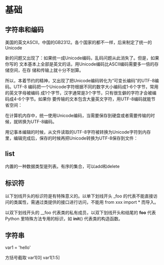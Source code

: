 # 基础
 
## 字符串和编码

美国的英文ASCII，中国的GB2312。各个国家的都不一样，后来制定了统一的Unicode

新的问题又出现了：如果统一成Unicode编码，乱码问题从此消失了。但是，如果你写的
文本基本上全部是英文的话，用Unicode编码比ASCII编码需要多一倍的存储空间，在存
储和传输上就十分不划算。

所以，本着节约的精神，又出现了把Unicode编码转化为“可变长编码”的UTF-8编码。UTF-8
编码把一个Unicode字符根据不同的数字大小编码成1-6个字节，常用的英文字母被编码
成1个字节，汉字通常是3个字节，只有很生僻的字符才会被编码成4-6个字节。如果你
要传输的文本包含大量英文字符，用UTF-8编码就能节省空间：

在计算机内存中，统一使用Unicode编码，当需要保存到硬盘或者需要传输的时候，就转换为UTF-8编码。

用记事本编辑的时候，从文件读取的UTF-8字符被转换为Unicode字符到内存里，编辑完成后，保存的时候再把Unicode转换为UTF-8保存到文件：

## list

内置的一种数据类型是列表。有序的集合，可以add和delete

## 标识符

以下划线开头的标识符是有特殊意义的。以单下划线开头 _foo 的代表不能直接访问的类属性，需通过类提供的接口进行访问，不能用 from xxx import * 而导入。

以双下划线开头的 __foo 代表类的私有成员，以双下划线开头和结尾的 __foo__ 代表 Python 里特殊方法专用的标识，如 __init__() 代表类的构造函数。

## 字符串

var1 = 'hello'

方括号截取
 var1[0]
 var1[1:5]
 
 

